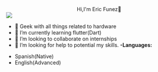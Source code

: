 <div align="center">Hi,I'm Eric Funez👋</div>
<img src="//imgur.com/C2EYpH2">


- 🔭 Geek with all things related to hardware
- 🌱 I’m currently learning flutter(Dart)
- 👯 I’m looking to collaborate on internships
- 🤔 I’m looking for help to potential my skills.
<b>-Languages:</b>
<ul>
  <li>Spanish(Native)</li>
  <li>English(Advanced)</li>
</ul>

